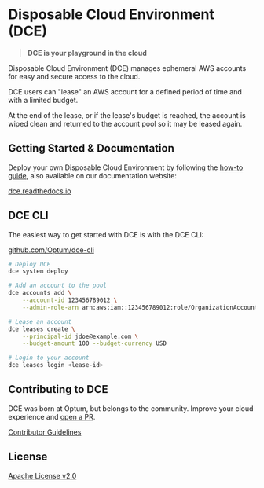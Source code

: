 # Disposable Cloud Environment (DCE)

> **DCE is your playground in the cloud**

Disposable Cloud Environment (DCE) manages ephemeral AWS accounts for easy and secure access to the cloud. 

DCE users can "lease" an AWS account for a defined period of time and with a limited budget. 

At the end of the lease, or if the lease's budget is reached, the account is wiped clean and returned to the account pool so it may be leased again.

## Getting Started & Documentation

Deploy your own Disposable Cloud Environment by following the [how-to guide](./docs/howto.md), also available on our documentation website:

[dce.readthedocs.io](https://dce.readthedocs.io)

## DCE CLI

The easiest way to get started with DCE is with the DCE CLI:

[github.com/Optum/dce-cli](https://github.com/Optum/dce-cli)

```bash
# Deploy DCE
dce system deploy

# Add an account to the pool
dce accounts add \
    --account-id 123456789012 \
    --admin-role-arn arn:aws:iam::123456789012:role/OrganizationAccountAccessRole

# Lease an account
dce leases create \
    --principal-id jdoe@example.com \
    --budget-amount 100 --budget-currency USD

# Login to your account
dce leases login <lease-id>
```

## Contributing to DCE

DCE was born at Optum, but belongs to the community. Improve your cloud experience and [open a PR](https://github.com/Optum/dce/pulls).

[Contributor Guidelines](./CONTRIBUTING.md)


## License

[Apache License v2.0](./LICENSE)
